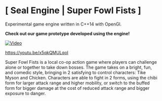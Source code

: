 # [ Seal Engine | Super Fowl Fists ]
Experimental game engine written in C++14 with OpenGl.


**Check out our game prototype developed using the engine!**

[![Video](https://img.youtube.com/vi/x5qkQMULqoI/hqdefault.jpg)](https://www.youtube.com/watch?v=x5qkQMULqoI)

https://youtu.be/x5qkQMULqoI

Super Fowl Fists is a local co-op action game where players can challenge alone or together to take down bosses. The game takes on a bright, fun, and comedic style, bringing in 2 satisfying to control characters: Tike Myson and Chicken. Characters are able to fight in 2 forms, using the chibi form for larger attack range and higher mobility, or switch to the buffed form for bigger damage at the cost of reduced attack range and bigger exposure to danger.

